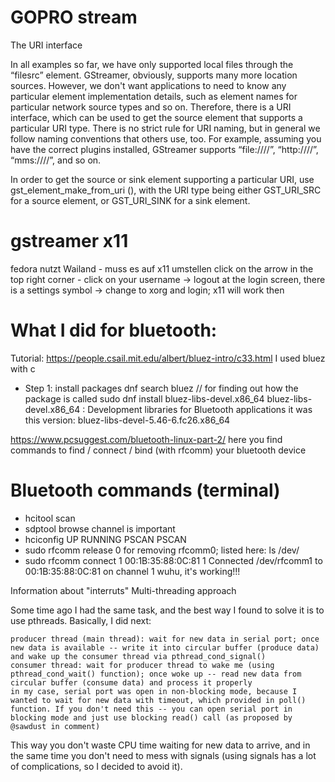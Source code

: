 # GOPRO stream

The URI interface

In all examples so far, we have only supported local files through the “filesrc” element. GStreamer, obviously, supports many more location sources. However, we don't want applications to need to know any particular element implementation details, such as element names for particular network source types and so on. Therefore, there is a URI interface, which can be used to get the source element that supports a particular URI type. There is no strict rule for URI naming, but in general we follow naming conventions that others use, too. For example, assuming you have the correct plugins installed, GStreamer supports “file:///<path>/<file>”, “http://<host>/<path>/<file>”, “mms://<host>/<path>/<file>”, and so on.

In order to get the source or sink element supporting a particular URI, use gst_element_make_from_uri (), with the URI type being either GST_URI_SRC for a source element, or GST_URI_SINK for a sink element.




# gstreamer x11
fedora nutzt Wailand - muss es auf x11 umstellen
click on the arrow in the top right corner - click on your username -> logout
at the login screen, there is a settings symbol -> change to xorg and login; x11 will work then

# What I did for bluetooth:

Tutorial: https://people.csail.mit.edu/albert/bluez-intro/c33.html
I used bluez with c

* Step 1: install packages
dnf search bluez // for finding out how the package is called
sudo dnf install bluez-libs-devel.x86_64
bluez-libs-devel.x86_64 : Development libraries for Bluetooth applications
it was this version: bluez-libs-devel-5.46-6.fc26.x86_64


https://www.pcsuggest.com/bluetooth-linux-part-2/
here you find commands to find / connect / bind (with rfcomm) your bluetooth device

# Bluetooth commands (terminal)

* hcitool scan
* sdptool browse
channel is important
* hciconfig
UP RUNNING PSCAN PSCAN
* sudo rfcomm release 0 
for removing rfcomm0; listed here: ls /dev/
* sudo rfcomm connect 1 00:1B:35:88:0C:81 1
Connected /dev/rfcomm1 to 00:1B:35:88:0C:81 on channel 1
wuhu, it's working!!!




Information about "interruts"
Multi-threading approach

Some time ago I had the same task, and the best way I found to solve it is to use pthreads. Basically, I did next:

    producer thread (main thread): wait for new data in serial port; once new data is available -- write it into circular buffer (produce data) and wake up the consumer thread via pthread_cond_signal()
    consumer thread: wait for producer thread to wake me (using pthread_cond_wait() function); once woke up -- read new data from circular buffer (consume data) and process it properly
    in my case, serial port was open in non-blocking mode, because I wanted to wait for new data with timeout, which provided in poll() function. If you don't need this -- you can open serial port in blocking mode and just use blocking read() call (as proposed by @sawdust in comment)

This way you don't waste CPU time waiting for new data to arrive, and in the same time you don't need to mess with signals (using signals has a lot of complications, so I decided to avoid it).
